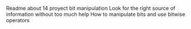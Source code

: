 Readme about 14 proyect bit manipulation
Look for the right source of information without too much help
How to manipulate bits and use bitwise operators